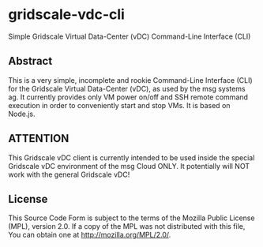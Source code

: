 
gridscale-vdc-cli
=================

Simple Gridscale Virtual Data-Center (vDC) Command-Line Interface (CLI)

Abstract
--------

This is a very simple, incomplete and rookie Command-Line Interface
(CLI) for the Gridscale Virtual Data-Center (vDC), as used by the
msg systems ag. It currently provides only VM power on/off and SSH
remote command execution in order to conveniently start and stop VMs.
It is based on Node.js.

ATTENTION
---------

This Gridscale vDC client is currently intended to be used inside the
special Gridscale vDC environment of the msg Cloud ONLY. It potentially
will NOT work with the general Gridscale vDC!

License
-------

This Source Code Form is subject to the terms of the Mozilla Public
License (MPL), version 2.0. If a copy of the MPL was not distributed
with this file, You can obtain one at http://mozilla.org/MPL/2.0/.

